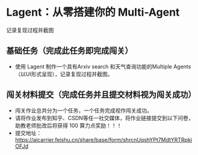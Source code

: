 # Lagent：从零搭建你的 Multi-Agent

记录复现过程并截图

## **基础任务（完成此任务即完成闯关）**

- 使用 Lagent 制作一个具有Arxiv search 和天气查询功能的Multiple Agents（以UI形式呈现），记录复现过程并截图。

## **闯关材料提交（完成任务并且提交材料视为闯关成功）**

- 闯关作业总共分为一个任务，一个任务完成视作闯关成功。
- 请将作业发布到知乎、CSDN等任一社交媒体，将作业链接提交到以下问卷，助教老师批改后将获得 100 算力点奖励！！！
- 提交地址：https://aicarrier.feishu.cn/share/base/form/shrcnUqshYPt7MdtYRTRpkiOFJd
